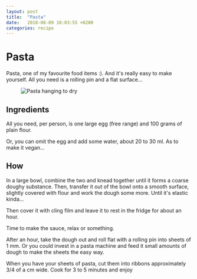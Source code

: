 ```yaml
---
layout: post
title:  "Pasta"
date:   2018-08-09 10:03:55 +0200
categories: recipe
---
```

# Pasta

Pasta, one of my favourite food items :). And it's really easy to make yourself. All you need is a rolling pin and a flat surface...

<figure><img src="https://farm1.staticflickr.com/851/43054510755_d7a699e72e_b.jpg" alt="Pasta hanging to dry"></figure>

## Ingredients

All you need, per person, is one large egg (free range) and 100 grams of plain flour.

Or, you can omit the egg and add some water, about 20 to 30 ml. As to make it vegan...

## How

In a large bowl, combine the two and knead together until it forms a coarse doughy substance. Then, transfer it out of the bowl onto a smooth surface, slightly covered with flour and work the dough some more. Until it's elastic kinda...

Then cover it with cling film and leave it to rest in the fridge for about an hour.

Time to make the sauce, relax or something.

After an hour, take the dough out and roll flat with a rolling pin into sheets of 1 mm. Or you could invest in a pasta machine and feed it small amounts of dough to make the sheets the easy way.

When you have your sheets of pasta, cut them into ribbons approximately 3/4 of a cm wide. Cook for 3 to 5 minutes and enjoy
